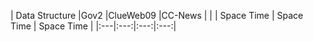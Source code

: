 | Data Structure |Gov2                   |ClueWeb09              |CC-News                |
|                | Space      Time | Space      Time | Space      Time |
|:---|:---:|:---:|:---:|
